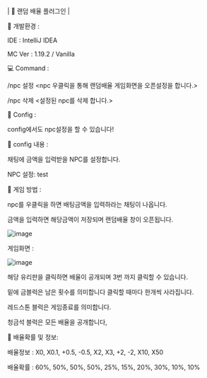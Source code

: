 | 🎰 랜덤 배율 플러그인 |

🔨 개발환경 :

IDE : IntelliJ IDEA

MC Ver : 1.19.2 / Vanilla


💻 Command :

/npc 설정 <npc 우클릭을 통해 랜덤배율 게임화면을 오픈설정을 합니다.>

/npc 삭제 <설정된 npc를 삭제 합니다.>


📃 Config :

config에서도 npc설정을 할 수 있습니다!

🔎 config 내용 :

채팅에 금액을 입력받을 NPC를 설정합니다.

NPC 설정: test

📌 게임 방법 : 

npc를 우클릭을 하면 배팅금액을 입력하라는 채팅이 나옵니다.

금액을 입력하면 해당금액이 저장되며 랜덤배율 창이 오픈됩니다.


![image](https://github.com/kple1/RandomMultiple/assets/86408769/cc3a634c-9e1d-4aa7-9993-7d4380b0c8f0)


게임화면 : 

![image](https://github.com/kple1/RandomMultiple/assets/86408769/7c30f3c7-0eb3-4d42-9c61-a28328f9d0ab)


해당 유리판을 클릭하면 배율이 공개되며 3번 까지 클릭할 수 있습니다.

밑에 금블럭은 남은 횟수를 의미합니다 클릭할 때마다 한개씩 사라집니다.

레드스톤 블럭은 게임종료를 의미합니다.

청금석 블럭은 모든 배율을 공개합니다,


🔹 배율확률 및 정보:

배율정보 : X0, X0.1, +0.5, -0.5, X2, X3, +2, -2, X10, X50

배율확률 : 60%, 50%, 50%, 50%, 25%, 15%, 20%, 30%, 10%, 10%



